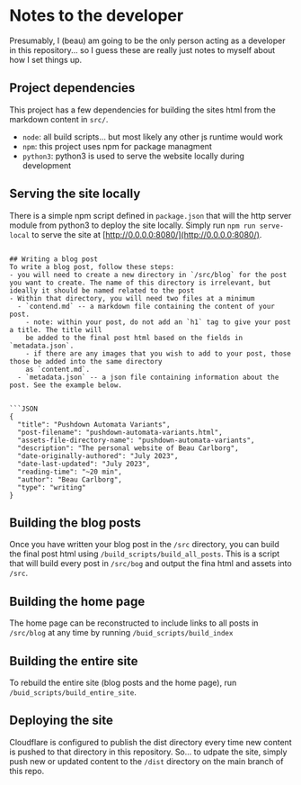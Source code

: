 # Notes to the developer
Presumably, I (beau) am going to be the only person acting as a developer in this repository... so I guess these are really just notes to myself about how I set things up.

## Project dependencies
This project has a few dependencies for building the sites html from the markdown content in `src/`.
- `node`: all build scripts... but most likely any other js runtime would work
- `npm`: this project uses npm for package managment
- `python3`: python3 is used to serve the website locally during development

## Serving the site locally
There is a simple npm script defined in `package.json` that will the http server module from python3 to deploy the site locally.
Simply run `npm run serve-local` to serve the site at [http://0.0.0.0:8080/](http://0.0.0.0:8080/).
```

## Writing a blog post
To write a blog post, follow these steps:
- you will need to create a new directory in `/src/blog` for the post you want to create. The name of this directory is irrelevant, but ideally it should be named related to the post
- Within that directory, you will need two files at a minimum
  - `contend.md` -- a markdown file containing the content of your post.
    - note: within your post, do not add an `h1` tag to give your post a title. The title will
    be added to the final post html based on the fields in `metadata.json`.
    - if there are any images that you wish to add to your post, those those be added into the same directory
    as `content.md`.
  - `metadata.json` -- a json file containing information about the post. See the example below.


```JSON
{
  "title": "Pushdown Automata Variants",
  "post-filename": "pushdown-automata-variants.html",
  "assets-file-directory-name": "pushdown-automata-variants",
  "description": "The personal website of Beau Carlborg",
  "date-originally-authored": "July 2023",
  "date-last-updated": "July 2023",
  "reading-time": "~20 min",
  "author": "Beau Carlborg",
  "type": "writing"
}
```

## Building the blog posts
Once you have written your blog post in the `/src` directory, you can build the final post html using `/build_scripts/build_all_posts`. This is a script that will build every post in `/src/bog` and output the fina html and assets into `/src`.

## Building the home page
The home page can be reconstructed to include links to all posts in `/src/blog` at any time by running `/buid_scripts/build_index`

## Building the entire site
To rebuild the entire site (blog posts and the home page), run `/buid_scripts/build_entire_site`.

## Deploying the site
Cloudflare is configured to publish the dist directory every time new content is pushed to that directory in this repository.
So... to udpate the site, simply push new or updated content to the `/dist` directory on the main branch of this repo.
